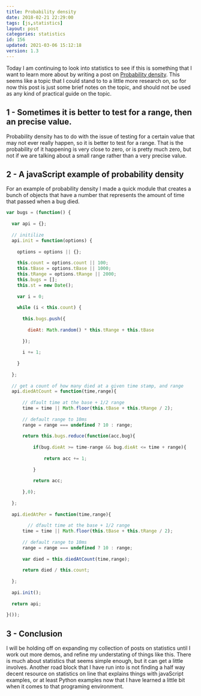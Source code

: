 ```yaml
---
title: Probability density
date: 2018-02-21 22:29:00
tags: [js,statistics]
layout: post
categories: statistics
id: 156
updated: 2021-03-06 15:12:18
version: 1.3
---
```


Today I am continuing to look into statistics to see if this is something that I want to learn more about by writing a post on [Probability density](https://en.wikipedia.org/wiki/Probability_density_function). This seems like a topic that I could stand to to a little more research on, so for now this post is just some brief notes on the topic, and should not be used as any kind of practical guide on the topic.

<!-- more -->

## 1 - Sometimes it is better to test for a range, then an precise value.

Probability density has to do with the issue of testing for a certain value that may not ever really happen, so it is better to test for a range. That is the probability of it happening is very close to zero, or is pretty much zero, but not if we are talking about a small range rather than a very precise value.

## 2 - A javaScript example of probability density

For an example of probability density I made a quick module that creates a bunch of objects that have a number that represents the amount of time that passed when a bug died. 

```js
var bugs = (function() {
 
  var api = {};
 
  // initilize
  api.init = function(options) {
 
    options = options || {};
 
    this.count = options.count || 100;
    this.tBase = options.tBase || 1000;
    this.tRange = options.tRange || 2000;
    this.bugs = [];
    this.st = new Date();
 
    var i = 0;
 
    while (i < this.count) {
 
      this.bugs.push({
 
        dieAt: Math.random() * this.tRange + this.tBase
 
      });
 
      i += 1;
 
    }
 
  };
  
  // get a count of how many died at a given time stamp, and range
  api.diedAtCount = function(time,range){
  
      // dfault time at the base + 1/2 range
      time = time || Math.floor(this.tBase + this.tRange / 2);
  
      // default range to 10ms
      range = range === undefined ? 10 : range;
  
      return this.bugs.reduce(function(acc,bug){    
          
          if(bug.dieAt >= time-range && bug.dieAt <= time + range){
          
              return acc += 1;
          
          }
          
          return acc;
      
      },0);
  
  };
  
  api.diedAtPer = function(time,range){
  
        // dfault time at the base + 1/2 range
      time = time || Math.floor(this.tBase + this.tRange / 2);
  
      // default range to 10ms
      range = range === undefined ? 10 : range;
      
      var died = this.diedAtCount(time,range);
      
      return died / this.count;
  
  };
 
  api.init();
 
  return api;
 
}());
```

## 3 - Conclusion

I will be holding off on expanding my collection of posts on statistics until I work out more demos, and refine my understating of things like this. There is much about statistics that seems simple enough, but it can get a little involves. Another road block that I have run into is not finding a half way decent resource on statistics on line that explains things with javaScript examples, or at least Python examples now that I have learned a little bit when it comes to that programing environment.

